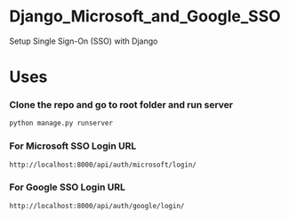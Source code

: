 # Django_Microsoft_and_Google_SSO
Setup Single Sign-On (SSO) with Django

# Uses
### Clone the repo and go to root folder and run server
```bash
python manage.py runserver
```

### For Microsoft SSO Login URL
```bash
http://localhost:8000/api/auth/microsoft/login/
```

### For Google SSO Login URL
```bash
http://localhost:8000/api/auth/google/login/
```
